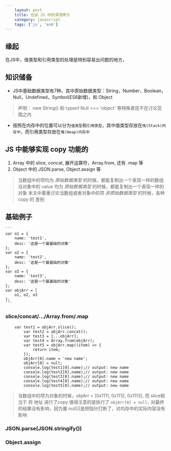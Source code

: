 ```yaml
---
    layout: post
    title: 也谈 JS 中的深浅拷贝
    category: javascript
    tags: ['js', 'es6']
---
```


## 缘起
在JS中，值类型和引用类型的处理是特别容易出问题的地方，

## 知识储备
- JS中基础数据类型有7种，其中原始数据类型：String，Number，Boolean，Null，Undefined，Symbol(ES6新增)，和 Object
> 声明： new String() 和 typeof Null === 'object' 等特殊表现不在讨论范围之内
- 按照在内存中的位置可以分为`值类型`和`引用类型`，其中值类型存放在`栈(Stack)内存中`，而引用类型存放在`堆(Heap)内存中`

## JS 中能够实现 copy 功能的
1. Array 中的 slice, concat, 展开运算符，Array.from, 还有 .map 等
2. Object 中的 JSON.parse, Object.assign 等

> 当数组中的项均为 *原始数据类型* 的时候，都能复制出一个表现一样的数组
> 当对象中的 value 均为 *原始数据类型* 的时候，都能复制出一个表现一样的对象
> 本文中着重讨论当数组或者对象中的项 *非原始数据类型* 的时候，各种 copy 的 差别
## 基础例子
    ```
    var o1 = {
        name: 'test1',
        desc: '这是一个最基础的对象'
    };
    var o2 = {
        name: 'test2',
        desc: '这是一个最基础的对象'
    };
    var o3 = {
        name: 'test3',
        desc: '这是一个最基础的对象'
    };
    var objArr = [
        o1, o2, o3
    ];
    ```

### slice/concat/.../Array.from/.map
```
    var test1 = objArr.slice();
        var test2 = objArr.concat();
        var test3 = [...objArr];
        var test4 = Array.from(objArr);
        var test5 = objArr.map((item) => {
            return item;
        });
        objArr[0].name = 'new name';
        objArr[0] = null;
        console.log(test1[0].name);// output: new name
        console.log(test2[0].name);// output: new name
        console.log(test3[0].name);// output: new name
        console.log(test4[0].name);// output: new name
        console.log(test5[0].name);// output: new name
```
> 当数组中的项为对象的时候，objArr = [0x1111, 0x1112, 0x1113], 而 slice相当于 将 地址 进行了copy
> 值得注意的是执行了 ```objArr[0] = null;``` 对最终的结果没有影响，因为置 null只是把指针打断了，对内存中的实际内容没有影响

### JSON.parse(JSON.stringify())

### Object.assign

